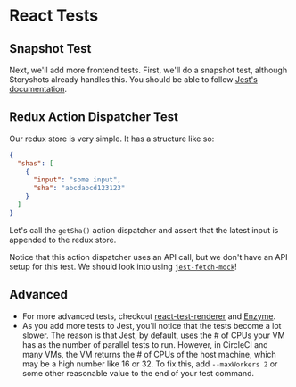 
# React Tests

## Snapshot Test

Next, we'll add more frontend tests.
First, we'll do a snapshot test,
although Storyshots already handles this.
You should be able to follow [Jest's documentation](https://facebook.github.io/jest/docs/en/snapshot-testing.html).

## Redux Action Dispatcher Test

Our redux store is very simple.
It has a structure like so:

```json
{
  "shas": [
    {
      "input": "some input",
      "sha": "abcdabcd123123"
    }
  ]
}
```

Let's call the `getSha()` action dispatcher and assert that the
latest input is appended to the redux store.

Notice that this action dispatcher uses an API call,
but we don't have an API setup for this test.
We should look into using [`jest-fetch-mock`](https://github.com/jefflau/jest-fetch-mock)!

## Advanced

- For more advanced tests, checkout [react-test-renderer](https://reactjs.org/docs/test-renderer.html) and [Enzyme](https://github.com/airbnb/enzyme).
- As you add more tests to Jest, you'll notice that the tests become a lot slower.
  The reason is that Jest, by default, uses the # of CPUs your VM has as the number
  of parallel tests to run. However, in CircleCI and many VMs, the VM returns
  the # of CPUs of the host machine, which may be a high number like 16 or 32.
  To fix this, add `--maxWorkers 2` or some other reasonable value to the end of your test command.
